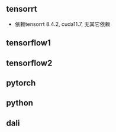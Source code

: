 
## tensorrt

- 依赖tensorrt 8.4.2, cuda11.7, 无其它依赖

## tensorflow1

## tensorflow2

## pytorch

## python

## dali
